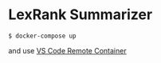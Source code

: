 # LexRank Summarizer

```
$ docker-compose up
```

and use [VS Code Remote Container](https://code.visualstudio.com/docs/remote/containers)
